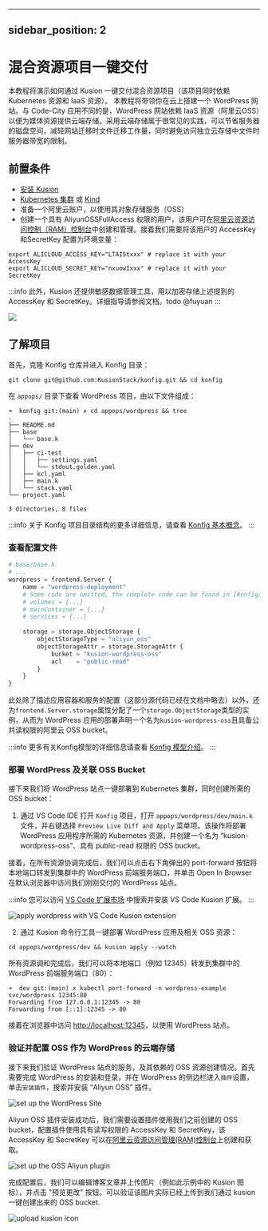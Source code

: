 
---
sidebar_position: 2
---

# 混合资源项目一键交付

本教程将演示如何通过 Kusion 一键交付混合资源项目（该项目同时依赖 Kubernetes 资源和 IaaS 资源）。
本教程将带领你在云上搭建一个 WordPress 网站。与 Code-City 应用不同的是，WordPress 网站依赖 IaaS 资源（阿里云OSS）以便为媒体资源提供云端存储。采用云端存储属于很常见的实践，可以节省服务器的磁盘空间，减轻网站迁移时文件迁移工作量，同时避免访问独立云存储中文件时服务器带宽的限制。

## 前置条件

- [安装 Kusion](/docs/user_docs/getting-started/install)
- [Kubernetes 集群](https://kubernetes.io/) 或 [Kind](https://kind.sigs.k8s.io/)
- 准备一个阿里云账户，以使用其对象存储服务（OSS）
- 创建一个具有 AliyunOSSFullAccess 权限的用户，该用户可在[阿里云资源访问控制（RAM）控制台](https://ram.console.aliyun.com/users/)中创建和管理。接着我们需要将该用户的 AccessKey 和SecretKey 配置为环境变量：

```shell
export ALICLOUD_ACCESS_KEY="LTAI5txxx" # replace it with your AccessKey
export ALICLOUD_SECRET_KEY="nxuowIxxx" # replace it with your SecretKey
```

:::info
此外，Kusion 还提供敏感数据管理工具，用以加密存储上述提到的 AccessKey 和 SecretKey。详细指导请参阅文档。todo @fuyuan
:::

![](/img/docs/user_docs/getting-started/set-oss-access.png)

## 了解项目 

首先，克隆 Konfig 仓库并进入 Konfig 目录：

```shell
git clone git@github.com:KusionStack/konfig.git && cd konfig
```

在 `appops/` 目录下查看 WordPress 项目，由以下文件组成：

```shell
➜  konfig git:(main) ✗ cd appops/wordpress && tree
.
├── README.md
├── base
│   └── base.k
├── dev
│   ├── ci-test
│   │   ├── settings.yaml
│   │   └── stdout.golden.yaml
│   ├── kcl.yaml
│   ├── main.k
│   └── stack.yaml
└── project.yaml

3 directories, 8 files
```

:::info
关于 Konfig 项目目录结构的更多详细信息，请查看 [Konfig 基本概念](/docs/user_docs/concepts/konfig)。
:::

### 查看配置文件

```python
# base/base.k
# ...
wordpress = frontend.Server {
    name = "wordpress-deployment"
    # Some code are omitted, the complete code can be found in [Konfig/appops/wordpress](https://github.com/KusionStack/konfig/tree/main/wordpress/base/base.k)
    # volumes = {...}
    # mainContainer = {...}
    # services = {...}
    
    storage = storage.ObjectStorage {
        objectStorageType = "aliyun_oss"
        objectStorageAttr = storage.StorageAttr {
            bucket = "kusion-wordpress-oss"
            acl    = "public-read"
        }
    }
}
```

此处除了描述应用容器和服务的配置（这部分源代码已经在文档中略去）以外，还为`frontend.Server.storage`属性分配了一个`storage.ObjectStorage`类型的实例，从而为 WordPress 应用的部署声明一个名为`kusion-wordpress-oss`且具备公共读权限的阿里云 OSS bucket。

:::info
更多有关Konfig模型的详细信息请查看 [Konfig 模型介绍](https://github.com/KusionStack/konfig)。
:::

### 部署 WordPress 及关联 OSS Bucket

接下来我们将 WordPress 站点一键部署到 Kubernetes 集群，同时创建所需的 OSS bucket：

1. 通过 VS Code IDE 打开 `Konfig` 项目，打开 `appops/wordpress/dev/main.k` 文件，并右键选择 `Preview Live Diff and Apply` 菜单项。该操作将部署 WordPress 应用程序所需的 Kubernetes 资源，并创建一个名为 “kusion-wordpress-oss”、具有 public-read 权限的 OSS bucket。

接着，在所有资源协调完成后，我们可以点击右下角弹出的 port-forward 按钮将本地端口转发到集群中的 WordPress 前端服务端口，并单击 Open In Browser 在默认浏览器中访问我们刚刚交付的 WordPress 站点。

:::info
您可以访问 [VS Code 扩展市场](https://marketplace.visualstudio.com/items?itemName=KusionStack.kusion) 中搜索并安装 VS Code Kusion 扩展。
:::

![apply wordpress with VS Code Kusion extension](/img/docs/user_docs/getting-started/wordpress-apply.gif)

2. 通过 Kusion 命令行工具一键部署 WordPress 应用及相关 OSS 资源：

```shell
cd appops/wordpress/dev && kusion apply --watch
```
所有资源调和完成后，我们可以将本地端口（例如 12345）转发到集群中的 WordPress 前端服务端口（80）：

```shell
➜  dev git:(main) ✗ kubectl port-forward -n wordpress-example svc/wordpress 12345:80
Forwarding from 127.0.0.1:12345 -> 80
Forwarding from [::1]:12345 -> 80
```

接着在浏览器中访问 [http://localhost:12345](http://localhost:12345)，以使用 WordPress 站点。

### 验证并配置 OSS 作为 WordPress 的云端存储

接下来我们验证 WordPress 站点的服务，及其依赖的 OSS 资源创建情况。首先需要完成 WordPress 的安装和登录，并在 WordPress 的侧边栏进入`插件`设置，单击`安装插件`，搜索并安装 “Aliyun OSS” 插件。

![set up the WordPress Site](/img/docs/user_docs/getting-started/wordpress-setup.gif)

Aliyun OSS 插件安装成功后，我们需要设置插件使用我们之前创建的 OSS bucket，配置插件使用具有读写权限的 AccessKey 和 SecretKey，该 AccessKey 和 SecretKey 可以在[阿里云资源访问管理(RAM)控制台](https://ram.console.aliyun.com/users/)上创建和获取。

![set up the OSS Aliyun plugin](/img/docs/user_docs/getting-started/wordpress-setup-plugin.gif)

完成配置后，我们可以编辑博客文章并上传图片（例如此示例中的 Kusion 图标），并点击 "预览更改" 按钮。可以验证该图片实际已经上传到我们通过 kusion 一键创建出来的 OSS bucket.

![upload kusion icon](/img/docs/user_docs/getting-started/wordpress-oss-validation.gif)
